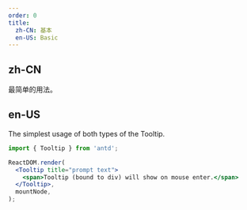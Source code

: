 ```yaml
---
order: 0
title:
  zh-CN: 基本
  en-US: Basic
---
```


## zh-CN

最简单的用法。

## en-US

The simplest usage of both types of the Tooltip.

```jsx
import { Tooltip } from 'antd';

ReactDOM.render(
  <Tooltip title="prompt text">
    <span>Tooltip (bound to div) will show on mouse enter.</span>
  </Tooltip>,
  mountNode,
);
```
